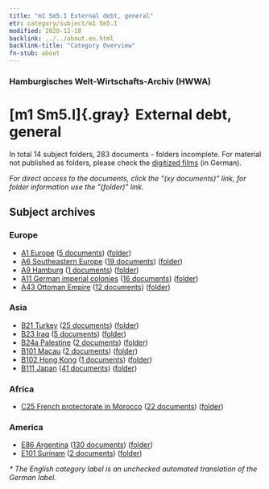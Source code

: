 ```yaml
---
title: "m1 Sm5.I External debt, general"
etr: category/subject/m1 Sm5.I
modified: 2020-12-18
backlink: ../../about.en.html
backlink-title: "Category Overview"
fn-stub: about
---
```


### Hamburgisches Welt-Wirtschafts-Archiv (HWWA)
# [m1 Sm5.I]{.gray}&#8201; External debt, general&#160; 





In total 14 subject folders, 283 documents - folders incomplete.
For material not published as folders, please check the [digitized films](/film/h1_sh) (in German).

_For direct access to the documents, click the "(xy documents)" link, for folder information use the "(folder)" link._

## Subject archives



### Europe

- [A1 Europe](../../../geo/about.en.html#A1) (<a href="https://dfg-viewer.de/show/?tx_dlf[id]=https://pm20.zbw.eu/mets/sh/1408xx/140892/1448xx/144818/public.mets.en.xml" target="_blank">5 documents</a>) ([folder](http://purl.org/pressemappe20/folder/sh/140892,144818))
- [A6 Southeastern Europe](../../../geo/about.en.html#A6) (<a href="https://dfg-viewer.de/show/?tx_dlf[id]=https://pm20.zbw.eu/mets/sh/1409xx/140900/1448xx/144818/public.mets.en.xml" target="_blank">19 documents</a>) ([folder](http://purl.org/pressemappe20/folder/sh/140900,144818))
- [A9 Hamburg](../../../geo/about.en.html#A9) (<a href="https://dfg-viewer.de/show/?tx_dlf[id]=https://pm20.zbw.eu/mets/sh/1409xx/140905/1448xx/144818/public.mets.en.xml" target="_blank">1 documents</a>) ([folder](http://purl.org/pressemappe20/folder/sh/140905,144818))
- [A11 German imperial colonies](../../../geo/about.en.html#A11) (<a href="https://dfg-viewer.de/show/?tx_dlf[id]=https://pm20.zbw.eu/mets/sh/1409xx/140960/1448xx/144818/public.mets.en.xml" target="_blank">16 documents</a>) ([folder](http://purl.org/pressemappe20/folder/sh/140960,144818))
- [A43 Ottoman Empire](../../../geo/about.en.html#A43) (<a href="https://dfg-viewer.de/show/?tx_dlf[id]=https://pm20.zbw.eu/mets/sh/1410xx/141034/1448xx/144818/public.mets.en.xml" target="_blank">12 documents</a>) ([folder](http://purl.org/pressemappe20/folder/sh/141034,144818))

### Asia

- [B21 Turkey](../../../geo/about.en.html#B21) (<a href="https://dfg-viewer.de/show/?tx_dlf[id]=https://pm20.zbw.eu/mets/sh/1411xx/141111/1448xx/144818/public.mets.en.xml" target="_blank">25 documents</a>) ([folder](http://purl.org/pressemappe20/folder/sh/141111,144818))
- [B23 Iraq](../../../geo/about.en.html#B23) (<a href="https://dfg-viewer.de/show/?tx_dlf[id]=https://pm20.zbw.eu/mets/sh/1411xx/141113/1448xx/144818/public.mets.en.xml" target="_blank">5 documents</a>) ([folder](http://purl.org/pressemappe20/folder/sh/141113,144818))
- [B24a Palestine](../../../geo/about.en.html#B24a) (<a href="https://dfg-viewer.de/show/?tx_dlf[id]=https://pm20.zbw.eu/mets/sh/1411xx/141115/1448xx/144818/public.mets.en.xml" target="_blank">2 documents</a>) ([folder](http://purl.org/pressemappe20/folder/sh/141115,144818))
- [B101 Macau](../../../geo/about.en.html#B101) (<a href="https://dfg-viewer.de/show/?tx_dlf[id]=https://pm20.zbw.eu/mets/sh/1412xx/141267/1448xx/144818/public.mets.en.xml" target="_blank">2 documents</a>) ([folder](http://purl.org/pressemappe20/folder/sh/141267,144818))
- [B102 Hong Kong](../../../geo/about.en.html#B102) (<a href="https://dfg-viewer.de/show/?tx_dlf[id]=https://pm20.zbw.eu/mets/sh/1412xx/141268/1448xx/144818/public.mets.en.xml" target="_blank">1 documents</a>) ([folder](http://purl.org/pressemappe20/folder/sh/141268,144818))
- [B111 Japan](../../../geo/about.en.html#B111) (<a href="https://dfg-viewer.de/show/?tx_dlf[id]=https://pm20.zbw.eu/mets/sh/1412xx/141272/1448xx/144818/public.mets.en.xml" target="_blank">41 documents</a>) ([folder](http://purl.org/pressemappe20/folder/sh/141272,144818))

### Africa

- [C25 French protectorate in Morocco](../../../geo/about.en.html#C25) (<a href="https://dfg-viewer.de/show/?tx_dlf[id]=https://pm20.zbw.eu/mets/sh/1413xx/141358/1448xx/144818/public.mets.en.xml" target="_blank">22 documents</a>) ([folder](http://purl.org/pressemappe20/folder/sh/141358,144818))

### America

- [E86 Argentina](../../../geo/about.en.html#E86) (<a href="https://dfg-viewer.de/show/?tx_dlf[id]=https://pm20.zbw.eu/mets/sh/1416xx/141692/1448xx/144818/public.mets.en.xml" target="_blank">130 documents</a>) ([folder](http://purl.org/pressemappe20/folder/sh/141692,144818))
- [E101 Surinam](../../../geo/about.en.html#E101) (<a href="https://dfg-viewer.de/show/?tx_dlf[id]=https://pm20.zbw.eu/mets/sh/1416xx/141699/1448xx/144818/public.mets.en.xml" target="_blank">2 documents</a>) ([folder](http://purl.org/pressemappe20/folder/sh/141699,144818))


_* The English category label is an unchecked automated translation of the German label._

